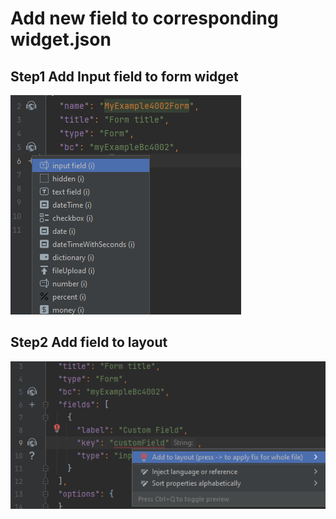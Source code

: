 # Add new field to corresponding **widget.json**
## **Step1** Add **Input**  field to form widget  

![stp1.png](../postgres/stp1.png)

## **Step2**  Add field to layout

![stp3.png](../postgres/stp3.png)
 